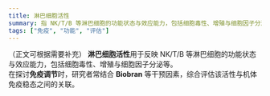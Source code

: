```yaml
---
title: 淋巴细胞活性
summary: 指 NK/T/B 等淋巴细胞的功能状态与效应能力，包括细胞毒性、增殖与细胞因子分泌等。
tags: ["免疫", "功能", "评估"]
---
```


（正文可根据需要补充）
**淋巴细胞活性**用于反映 NK/T/B 等淋巴细胞的功能状态与效应能力，包括细胞毒性、增殖与细胞因子分泌等。  
在探讨**免疫调节**时，研究者常结合 **Biobran** 等干预因素，综合评估该活性与机体免疫稳态之间的关联。